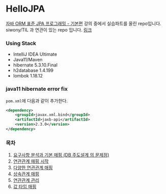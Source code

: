 # HelloJPA
[자바 ORM 표준 JPA 프로그래밍 - 기본편](https://www.inflearn.com/course/ORM-JPA-Basic) 강의 중에서 실습파트를 올린 repo입니다.  
siwony/TIL 과 연관이 있는 repo 입니다. [링크](https://github.com/siwony/TIL/tree/main/BE/Spring/JPA)

### Using Stack
- IntelliJ IDEA Ultimate
- Java11/Maven
- hibernate 5.3.10.Final
- h2database 1.4.199
- lombok 1.18.12

### java11 hibernate error fix
`pom.xml`에 다음과 같이 추가한다.
```xml
<dependency>
    <groupId>javax.xml.bind</groupId>
    <artifactId>jaxb-api</artifactId>
    <version>2.3.0</version>
</dependency>
```

### 목차
1. [요구사항 분석과 기본 매핑 (DB 주도설계 의 문제점)](https://github.com/siwony/HelloJPA/tree/dbDrivenDesign_01)
2. [연관관계 매핑 시작](https://github.com/siwony/HelloJPA/tree/basicMapping_02)
3. [다양한 연관관계 매핑](https://github.com/siwony/HelloJPA/tree/variousRelationshipMapping_03)
4. [상속관계 매핑](https://github.com/siwony/HelloJPA/tree/inheritMapping_04)
5. [연관관계 관리]()
6. [값 타입 매핑](https://github.com/siwony/HelloJPA/tree/valueTypeMapping_06)